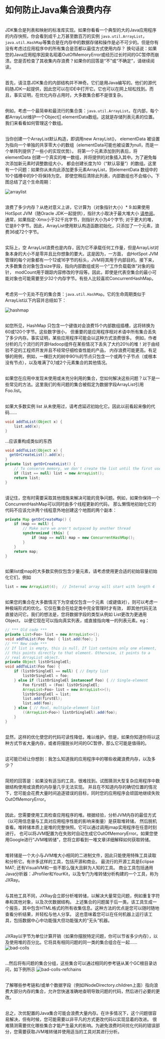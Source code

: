 # 如何防止Java集合浪费内存
<br>JDK集合是列表和映射的标准库实现。如果你看看一个典型的大的Java应用程序的内存快照，你会看到成千上万甚至数百万的实例
`java.util.ArrayList`，`java.util.HashMap`等集合是在内存中的数据存储和操作是必不可少的。但是你有没有考虑过应用程序中的所有集合是否都以最佳方式使用内存？
换句话说：如果您的Java应用程序因臭名昭着OutOfMemoryError或经历过长时间的GC暂停而崩溃。您是否检查了其收集内存浪费？如果你的回答是“不”或“不确定”，请继续阅读。

<br>首先，请注意JDK集合的内部结构并不神奇。它们是用Java编写的。他们的源代码随JDK一起提供，因此您可以在IDE中打开它。它也可以在网上轻松找到。而且，事实证明，在优化内存占用时，大多数集合都不是很复杂。

<br>例如，考虑一个最简单和最流行的集合类：`java.util.ArrayList`。在内部，每个都ArrayList维护一个Object[] elementData数组。这就是存储列表元素的位置。我们来看看如何管理这个数组。

<br>当你创建一个ArrayList默认构造，即调用new ArrayList()，  elementData 被设置为指向一个单独的共享零大小的数组（elementData可能也被设置为null，而是一个单阵列提供了一些小的实现优势）。
将第一个元素添加到列表后，将elementData 创建一个真实的唯一数组，并将提供的对象插入其中。为了避免每次添加新元素时调整数组大小，
都会创建长度为10（“默认容量”）的数组。这里有一个问题：如果你从未向此添加更多元素ArrayList，则elementData 数组中的10个插槽中的9个将保持为空。
即使您稍后清除此列表，内部数组也不会缩小。下图总结了这个生命周期：

![arraylist](img/arraylist.png)

<br>浪费了多少内存？从绝对意义上讲，它计算为（对象指针大小）* 9.如果使用HotSpot JVM（随Oracle JDK一起提供），指针大小取决于最大堆大小
[请参阅](https://blog.codecentric.de/en/2014/02/35gb-heap-less-32gb-java-jvm-memory-oddities/)。
通常，如果指定-Xmx小于32千兆字节，则指针大小为4个字节; 对于更大的堆，它是8个字节。因此，ArrayList使用默认构造函数初始化，只添加了一个元素，浪费36或72个字节。

<br>实际上，空  ArrayList浪费也是内存，因为它不承载任何工作量，但是ArrayList对象本身的大小不是零并且比你想象的要大。这是因为，一方面，
由HotSpot JVM管理的每个对象都有一个12或16字节的标头，JVM将其用于内部目的。接下来，大多数集合对象包含size字段，指向内部数组或另一个“工作负载载体”对象的指针，
modCount用于跟踪内容修改的字段等。因此，即使是代表空集合的最小可能对象也可能需要至少32个内存字节。有些人比较喜欢ConcurrentHashMap。

<br>考虑另一个无处不在的集合类：`java.util.HashMap`。它的生命周期类似于  ArrayList以下内容并总结如下：

![hashmap](img/hashmap.png)

<br>如您所见，HashMap 只包含一个键值对会浪费15个内部数组插槽，这将转换为60或120个字节。这些数字很小，
但重要的是应用程序相对术语中所有集合丢失了多少内存。事实证明，某些应用程序可能会以这种方式浪费很多。
例如，作者分析的几个流行的开源Hadoop组件在某些情况下丢失了大约20％的堆！对于由经验不足的工程师开发并且不经常仔细检查性能的产品，
内存浪费可能更高。有足够的用例，例如，一棵巨大的树中90％的节点只包含一个或两个子节点（或根本没有节点），以及堆满了0,1或2个元素集合的其他情况。

<br>如果您在应用中发现未使用或未充分利用的集合，您如何解决这些问题？以下是一些常见的方法。这里我们的有问题的集合被假定为数据字段ArrayList引用Foo.list。

<br>如果大多数实例  list 从未使用过，请考虑延迟初始化它。因此以前看起来像的代码......

```java
void addToList(Object x) {
    list.add(x);
}
```

...应该重构成类似的东西

```java
void addToList(Object x) {
  getOrCreateList().add(x);
}
private list getOrCreateList() {
    // To conserve memory, we don't create the list until the first use
    if (list == null) list = new ArrayList();
    return list;
}
```

<br>请记住，您有时需要采取其他措施来解决可能的竞争问题。例如，如果你保持一个ConcurrentHashMap可以同时由多个线程更新的代码，
那么懒惰地初始化它的代码不应该允许两个线程意外地创建这个地图的两个副本：
```java
private Map getOrCreateMap() {
    if (map == null) {
        // Make sure we aren't outpaced by another thread
        synchronized (this) {
            if (map == null) map = new ConcurrentHashMap();
        }
    }
    return map;
}
```

<br>如果list或map的大多数实例仅包含少量元素，请考虑使用更合适的初始容量初始化它们，例如
```java
list = new ArrayList(4);  // Internal array will start with length 4
```

<br>如果您的集合在大多数情况下为空或仅包含一个元素（或键值对），则可以考虑一种极端形式的优化。它仅在集合在给定类中完全管理时才有效，
即其他代码无法直接访问它。我们的想法是，您将数据字段的类型从例如  List更改为更通用Object，
以便它现在可以指向真实列表，或直接指向唯一的列表元素。eg：
```java
// *** Old code ***
private List<Foo> list = new ArrayList<>();
void addToList(Foo foo) { list.add(foo); }
// *** New code ***
// If list is empty, this is null. If list contains only one element,
// this points directly to that element. Otherwise, it points to a
// real ArrayList object.
private Object listOrSingleEl;
void addToList(Foo foo) {
    if (listOrSingleEl == null) { // Empty list
        listOrSingleEl = foo;
    } else if (listOrSingleEl instanceof Foo) { // Single-element 
        Foo firstEl = (Foo) listOrSingleEl;
        ArrayList<Foo> list = new ArrayList<>();
        listOrSingleEl = list;
        list.add(firstEl);
        list.add(foo);
    } else { // Real, multiple-element list
        ((ArrayList<Foo>) listOrSingleEl).add(foo);
    }
}
```
<br>显然，这样的优化使您的代码可读性降低，难以维护。但是，如果你知道你将以这种方式节省大量内存，或者将摆脱长时间的GC暂停，那么它可能是值得的。

<br>这可能已经让你想到：我怎么知道我的应用程序中的哪些收藏浪费内存，以及多少？

<br>简短的回答是：如果没有适当的工具，很难找到。试图猜测大型复杂应用程序中数据结构使用或浪费的内存量几乎无法实现。
并且在不知道内存的确切位置的情况下，您可能会花费大量时间追逐错误的目标，同时您的应用程序会顽固地继续失败OutOfMemoryError。

<br>因此，您需要使用工具检查应用程序的堆。根据经验，分析JVM内存的最佳方式（以可用信息量与工具对应用程序性能的影响来衡量）是获取堆转储，
然后脱机查看。堆转储本质上是堆的完整快照。它可以通过调用jmap实用程序在任意时刻进行，
也可以将JVM配置为在失败时自动生成它OutOfMemoryError。如果您使用Google进行“JVM堆转储”，您将立即看到一堆文章详细解释如何获取转储。

<br>堆转储是一个大小与JVM堆大小相同的二进制文件，因此只能使用特殊工具读取和分析它。有许多这样的工具，包括开源和商业。
最流行的开源工具是Eclipse MAT; 还有VisualVM和一些不那么强大且鲜为人知的工具。
商业工具包括通用Java分析器：JProfiler和YourKit，以及专门为堆转储分析构建的一个工具，称为JXRay。

<br>与其他工具不同，JXRay会立即分析堆转储，以解决大量常见问题，例如重复字符串和其他对象，以及次优数据结构。
上述集合的问题属于后一类。该工具生成一个报告，其中包含HTML格式的所有收集信息。这种方法的优点是您可以随时随地查看分析结果，并轻松与他人分享。
这也意味着您可以在任何机器上运行该工具，包括数据中心中功能强大但功能强大的“无头”机器。

<br>JXRay以字节为单位计算开销（如果你摆脱特定问题，你可以节省多少内存），以及使用堆的百分比。它将具有相同问题的同一类的集合组合在一起......
![bad-colls](img/fig09-bad-colls.png)

<br>...然后将有问题的集合分组，这些集合可以通过相同的参考链从某个GC根目录访问，如下例所示
![bad-colls-refchains](img/bad-colls-refchains.png)


<br>了解哪些参考链和/或单个数据字段（例如INodeDirectory.children上面）指向浪费大部分内存的集合，允许您快速准确地查明导致问题的代码，然后进行必要的更改。

<br>总之，次优配置的Java集合可能会浪费大量内存。在许多情况下，这个问题很容易解决，但有时候，您可能需要以非平凡的方式更改代码以实现显着的改进。
很难猜测需要优化哪些集合才能产生最大的影响。为避免浪费时间优化代码的错误部分，您需要获取JVM堆转储并使用适当的工具对其进行分析。